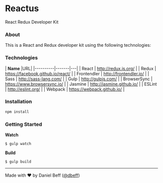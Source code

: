 # Reactus

React Redux Developer Kit


### About
This is a React and Redux developer kit using the following technologies:


### Technologies

| **Name** |URL|
|----------|-------|---|
| React | http://redux.js.org/ |
| Redux | https://facebook.github.io/react/ |
| Frontendler | http://frontendler.io/ |
| Sass | http://sass-lang.com/ |
| Gulp | http://gulpjs.com/ |
| BrowserSync | https://www.browsersync.io/ |
| Jasmine | http://jasmine.github.io/ |
| ESLint | http://eslint.org/ |
| Webpack | https://webpack.github.io/ |


### Installation

```bash
npm install
```

### Getting Started

**Watch**

```
$ gulp watch
```

**Build**

```
$ gulp build
```

---
Made with ♥ by Daniel Beff ([@dbeff](http://www.danielbeff.com.br/))
